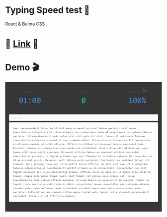 # Typing Speed test 🏁

React & Bulma CSS

# 🔗 [Link](https://bakeluco.github.io/typing-speed-test) 🔗

# Demo 🎬

![demo](./src/assets/demo.gif)
